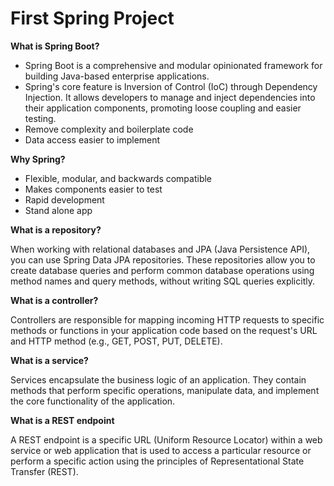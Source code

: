 # First Spring Project

__What is Spring Boot?__

- Spring Boot is a comprehensive and modular opinionated framework for building Java-based enterprise applications.
- Spring's core feature is Inversion of Control (IoC) through Dependency Injection. It allows developers to manage and inject dependencies into their application components, promoting loose coupling and easier testing.
- Remove complexity and boilerplate code
- Data access easier to implement

**Why Spring?**

- Flexible, modular, and backwards compatible
- Makes components easier to test
- Rapid development
- Stand alone app 

**What is a repository?**

  When working with relational databases and JPA (Java Persistence API), you can use Spring Data JPA repositories. These repositories allow you to create database queries and perform common database operations using method names and query methods, without writing SQL queries explicitly.

**What is a controller?**

  Controllers are responsible for mapping incoming HTTP requests to specific methods or functions in your application code based on the request's URL and HTTP method (e.g., GET, POST, PUT, DELETE).

**What is a service?**

  Services encapsulate the business logic of an application. They contain methods that perform specific operations, manipulate data, and implement the core functionality of the application.

**What is a REST endpoint**

  A REST endpoint is a specific URL (Uniform Resource Locator) within a web service or web application that is used to access a particular resource or perform a specific action using the principles of Representational State Transfer (REST).


